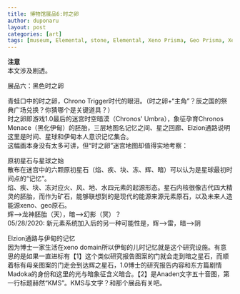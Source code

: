 ```yaml
---
title: 博物馆展品6:时之卵
author: duponaru
layout: post
categories: [art]
tags: [museum, Elemental, stone, Elemental, Xeno Prisma, Geo Prisma, Xeno Domain, alphabets, law, chaos, KMS, Madoka, Chronos]
---
```


**注意**  
本文涉及剧透。  

展品六：黑色时之卵  
<span class="image centered"><img src="{{ '/assets/post_img/2020-01-05/tamago.png' | relative_url }}" alt="" /></span>  
<span class="image centered"><img src="{{ '/assets/post_img/2020-01-05/tamago2.png' | relative_url }}" alt="" /></span>  

青蛙口中的时之卵，Chrono Trigger时代的眼泪。（时之卵+“主角”？辰之国的祭典广场兑换？你猜哪个是关键道具？）  
时之卵即游戏1.0最后的迷宫时空暗漠（Chronos' Umbra），象征孕育Chronos Menace（黑化伊甸）的胚胎，三层地图名记忆之间、星之回廊、Elzion通路说明这里是时间、星球和伊甸本人意识记忆集合。  
这幅画本身没有太多可讲，但“时之卵”迷宫地图却值得实地考察：  


原初星石与星球之始  
散布在迷宫中的六颗原初星石（焰、疾、块、冻、辉、暗）可以认为是星球最初时间点的“记忆”。  
<span class="image centered"><img src="{{ '/assets/post_img/2020-01-05/stone1.png' | relative_url }}" alt="" /></span>  
焰、疾、块、冻对应火、风、地、水四元素的起源形态。星石内核很像古代四大精灵的胚胎，而作为矿石，能够联想到的是现代的能源来源元素原石，以及未来人造能源xeno、geo原石。  
<span class="image centered"><img src="{{ '/assets/post_img/2020-01-05/stone2.png' | relative_url }}" alt="" /></span>  
辉-->龙神胚胎（天），暗-->幻影（冥）？  
05/28/2020: 新元素系统加入后的另一种可能性是，辉-->雷，暗-->阴  

Elzion通路与伊甸的记忆  
<span class="image centered"><img src="{{ '/assets/post_img/2020-01-05/memory.png' | relative_url }}" alt="" /></span>  
因为博士一家生活在xeno domain所以伊甸的儿时记忆就是这个研究设施。有意思的是如果一直进标有【1】这个类似研究报告图案的门就会走到暗之星石，而顺着标有母亲图案的门走会到达辉之星石，1.0博士的研究报告内容和东方篇剧情Madoka的身份和这里的光与暗象征含义暗合。【2】是Anaden文字五十音图，第一行标题赫然“KMS”。KMS与文字？和那个展品有关吧。  

